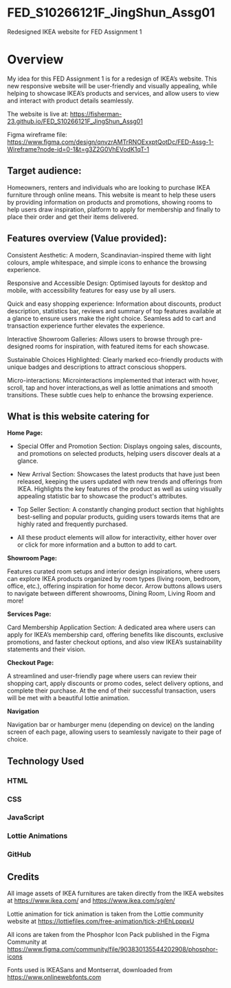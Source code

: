 # FED_S10266121F_JingShun_Assg01

Redesigned IKEA website for FED Assignment 1

# Overview

My idea for this FED Assignment 1 is for a redesign of IKEA’s website. This new responsive website will be user-friendly and visually appealing, while helping to showcase IKEA’s products and services, and allow users to view and interact with product details seamlessly.

The website is live at: https://fisherman-23.github.io/FED_S10266121F_JingShun_Assg01

Figma wireframe file: https://www.figma.com/design/qnvzrAMTrRNOExxptQotDc/FED-Assg-1-Wireframe?node-id=0-1&t=g3Z2G0VhEVodK1qT-1

## Target audience:

Homeowners, renters and individuals who are looking to purchase IKEA furniture through online means. This website is meant to help these users by providing information on products and promotions, showing rooms to help users draw inspiration, platform to apply for membership and finally to place their order and get their items delivered.

## Features overview (Value provided):

Consistent Aesthetic: A modern, Scandinavian-inspired theme with light colours, ample whitespace, and simple icons to enhance the browsing experience.

Responsive and Accessible Design: Optimised layouts for desktop and mobile, with accessibility features for easy use by all users.

Quick and easy shopping experience: Information about discounts, product description, statistics bar, reviews and summary of top features available at a glance to ensure users make the right choice. Seamless add to cart and transaction experience further elevates the experience.

Interactive Showroom Galleries: Allows users to browse through pre-designed rooms for inspiration, with featured items for each showcase.

Sustainable Choices Highlighted: Clearly marked eco-friendly products with unique badges and descriptions to attract conscious shoppers.

Micro-interactions: Microinteractions implemented that interact with hover, scroll, tap and hover interactions,as well as lottie animations and smooth transitions. These subtle cues help to enhance the browsing experience.

## What is this website catering for

**Home Page:**

- Special Offer and Promotion Section: Displays ongoing sales, discounts, and promotions on selected products, helping users discover deals at a glance.

- New Arrival Section: Showcases the latest products that have just been released, keeping the users updated with new trends and offerings from IKEA. Highlights the key features of the product as well as using visually appealing statistic bar to showcase the product's attributes.

- Top Seller Section: A constantly changing product section that highlights best-selling and popular products, guiding users towards items that are highly rated and frequently purchased.

- All these product elements will allow for interactivity, either hover over or click for more information and a button to add to cart.

**Showroom Page:**

Features curated room setups and interior design inspirations, where users can explore IKEA products organized by room types (living room, bedroom, office, etc.), offering inspiration for home decor. Arrow buttons allows users to navigate between different showrooms, Dining Room, Living Room and more!

**Services Page:**

Card Membership Application Section: A dedicated area where users can apply for IKEA’s membership card, offering benefits like discounts, exclusive promotions, and faster checkout options, and also view IKEA’s sustainability statements and their vision.

**Checkout Page:**

A streamlined and user-friendly page where users can review their shopping cart, apply discounts or promo codes, select delivery options, and complete their purchase. At the end of their successful transaction, users will be met with a beautiful lottie animation.

**Navigation**

Navigation bar or hamburger menu (depending on device) on the landing screen of each page, allowing users to seamlessly navigate to their page of choice.

## Technology Used

### HTML

### CSS

### JavaScript

### Lottie Animations

### GitHub

## Credits

All image assets of IKEA furnitures are taken directly from the IKEA websites at
https://www.ikea.com/ and https://www.ikea.com/sg/en/

Lottie animation for tick animation is taken from the Lottie community website at
https://lottiefiles.com/free-animation/tick-zHEhLpppxU

All icons are taken from the Phosphor Icon Pack published in the Figma Community at https://www.figma.com/community/file/903830135544202908/phosphor-icons

Fonts used is IKEASans and Montserrat, downloaded from
https://www.onlinewebfonts.com
